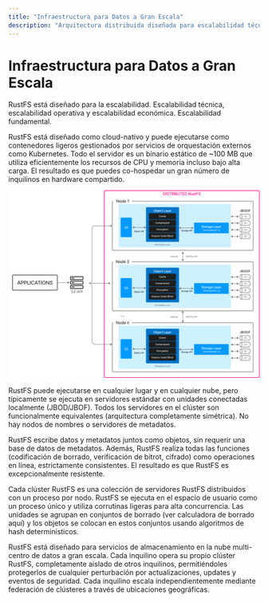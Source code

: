 ```yaml
---
title: "Infraestructura para Datos a Gran Escala"
description: "Arquitectura distribuida diseñada para escalabilidad técnica, operativa y económica"
---
```


# Infraestructura para Datos a Gran Escala

RustFS está diseñado para la escalabilidad. Escalabilidad técnica, escalabilidad operativa y escalabilidad económica. Escalabilidad fundamental.

RustFS está diseñado como cloud-nativo y puede ejecutarse como contenedores ligeros gestionados por servicios de orquestación externos como Kubernetes. Todo el servidor es un binario estático de ~100 MB que utiliza eficientemente los recursos de CPU y memoria incluso bajo alta carga. El resultado es que puedes co-hospedar un gran número de inquilinos en hardware compartido.

![Diagrama de arquitectura RustFS](./images/s2-1.png)

RustFS puede ejecutarse en cualquier lugar y en cualquier nube, pero típicamente se ejecuta en servidores estándar con unidades conectadas localmente (JBOD/JBOF). Todos los servidores en el clúster son funcionalmente equivalentes (arquitectura completamente simétrica). No hay nodos de nombres o servidores de metadatos.

RustFS escribe datos y metadatos juntos como objetos, sin requerir una base de datos de metadatos. Además, RustFS realiza todas las funciones (codificación de borrado, verificación de bitrot, cifrado) como operaciones en línea, estrictamente consistentes. El resultado es que RustFS es excepcionalmente resistente.

Cada clúster RustFS es una colección de servidores RustFS distribuidos con un proceso por nodo. RustFS se ejecuta en el espacio de usuario como un proceso único y utiliza corrutinas ligeras para alta concurrencia. Las unidades se agrupan en conjuntos de borrado (ver calculadora de borrado aquí) y los objetos se colocan en estos conjuntos usando algoritmos de hash determinísticos.

RustFS está diseñado para servicios de almacenamiento en la nube multi-centro de datos a gran escala. Cada inquilino opera su propio clúster RustFS, completamente aislado de otros inquilinos, permitiéndoles protegerlos de cualquier perturbación por actualizaciones, updates y eventos de seguridad. Cada inquilino escala independientemente mediante federación de clústeres a través de ubicaciones geográficas.

